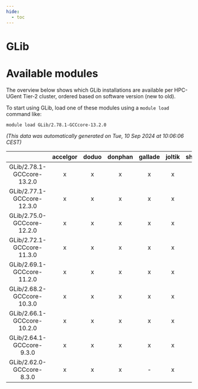 ```yaml
---
hide:
  - toc
---
```


GLib
====

# Available modules


The overview below shows which GLib installations are available per HPC-UGent Tier-2 cluster, ordered based on software version (new to old).

To start using GLib, load one of these modules using a `module load` command like:

```shell
module load GLib/2.78.1-GCCcore-13.2.0
```

*(This data was automatically generated on Tue, 10 Sep 2024 at 10:06:06 CEST)*  

| |accelgor|doduo|donphan|gallade|joltik|shinx|skitty|
| :---: | :---: | :---: | :---: | :---: | :---: | :---: | :---: |
|GLib/2.78.1-GCCcore-13.2.0|x|x|x|x|x|x|x|
|GLib/2.77.1-GCCcore-12.3.0|x|x|x|x|x|x|x|
|GLib/2.75.0-GCCcore-12.2.0|x|x|x|x|x|x|x|
|GLib/2.72.1-GCCcore-11.3.0|x|x|x|x|x|x|x|
|GLib/2.69.1-GCCcore-11.2.0|x|x|x|x|x|-|x|
|GLib/2.68.2-GCCcore-10.3.0|x|x|x|x|x|-|x|
|GLib/2.66.1-GCCcore-10.2.0|x|x|x|x|x|-|x|
|GLib/2.64.1-GCCcore-9.3.0|x|x|x|x|x|-|x|
|GLib/2.62.0-GCCcore-8.3.0|x|x|x|-|x|-|x|
